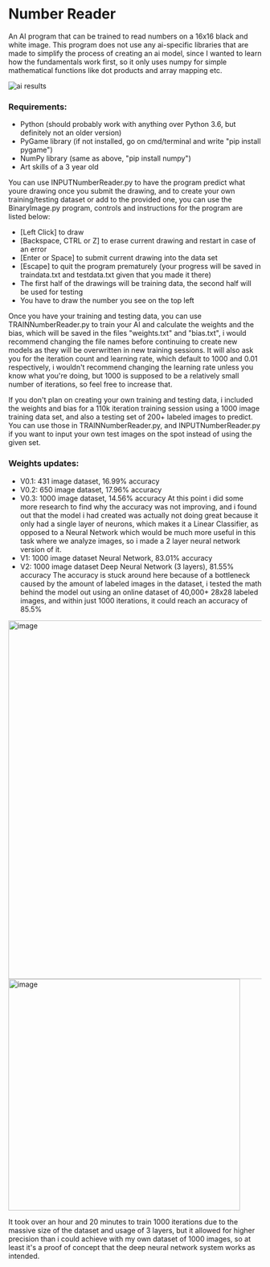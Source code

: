 # Number Reader
An AI program that can be trained to read numbers on a 16x16 black and white image. This program does not use any ai-specific libraries that are made to simplify the process of creating an ai model, since I wanted to learn how the fundamentals work first, so it only uses numpy for simple mathematical functions like dot products  and array mapping etc. 

![ai results](https://user-images.githubusercontent.com/96302110/213899417-5ee56354-d802-43ed-9941-cb3d1024b2bc.gif)

### Requirements:
- Python (should probably work with anything over Python 3.6, but definitely not an older version)
- PyGame library (if not installed, go on cmd/terminal and write "pip install pygame")
- NumPy library (same as above, "pip install numpy")
- Art skills of a 3 year old

You can use INPUTNumberReader.py to have the program predict what youre drawing once you submit the drawing, and to create your own training/testing dataset or add to the provided one, you can use the BinaryImage.py program, controls and instructions for the program are listed below:

- [Left Click] to draw
- [Backspace, CTRL or Z] to erase current drawing and restart in case of an error
- [Enter or Space] to submit current drawing into the data set
- [Escape] to quit the program prematurely (your progress will be saved in traindata.txt and testdata.txt given that you made it there)
- The first half of the drawings will be training data, the second half will be used for testing
- You have to draw the number you see on the top left

Once you have your training and testing data, you can use TRAINNumberReader.py to train your AI and calculate the weights and the bias, which will be saved in the files "weights.txt" and "bias.txt", i would recommend changing the file names before continuing to create new models as they will be overwritten in new training sessions. It will also ask you for the iteration count and learning rate, which default to 1000 and 0.01 respectively, i wouldn't recommend changing the learning rate unless you know what you're doing, but 1000 is supposed to be a relatively small number of iterations, so feel free to increase that.

If you don't plan on creating your own training and testing data, i included the weights and bias for a 110k iteration training session using a 1000 image training data set, and also a testing set of 200+ labeled images to predict. You can use those in TRAINNumberReader.py, and INPUTNumberReader.py if you want to input your own test images on the spot instead of using the given set.

### Weights updates:
- V0.1: 431 image dataset, 16.99% accuracy
- V0.2: 650 image dataset, 17.96% accuracy
- V0.3: 1000 image dataset, 14.56% accuracy
 At this point i did some more research to find why the accuracy was not improving, and i found out that the model i had created was actually not doing great because it only had a single layer of neurons, which makes it a Linear Classifier, as opposed to a Neural Network which would be much more useful in this task where we analyze images, so i made a 2 layer neural network version of it.
- V1: 1000 image dataset Neural Network, 83.01% accuracy
- V2: 1000 image dataset Deep Neural Network (3 layers), 81.55% accuracy
The accuracy is stuck around here because of a bottleneck caused by the amount of labeled images in the dataset, i tested the math behind the model out using an online dataset of 40,000+ 28x28 labeled images, and within just 1000 iterations, it could reach an accuracy of 85.5%

<img width="714" alt="image" src="https://user-images.githubusercontent.com/96302110/213942677-3f433930-29e2-4deb-8603-e7136b4c2d3b.png">
<img width="461" alt="image" src="https://user-images.githubusercontent.com/96302110/213942687-03fd8737-0023-45f5-b822-e9e34c51287d.png">

It took over an hour and 20 minutes to train 1000 iterations due to the massive size of the dataset and usage of 3 layers, but it allowed for higher precision than i could achieve with my own dataset of 1000 images, so at least it's a proof of concept that the deep neural network system works as intended.

